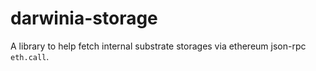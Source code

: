 # darwinia-storage

A library to help fetch internal substrate storages via ethereum json-rpc `eth.call`.